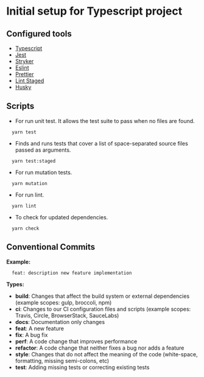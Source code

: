 
# Initial setup for Typescript project

## Configured tools

- [Typescript](https://www.typescriptlang.org/)
- [Jest](https://jestjs.io/pt-BR/)
- [Stryker](https://stryker-mutator.io/)
- [Eslint](https://eslint.org/)
- [Prettier](https://prettier.io/)
- [Lint Staged](https://github.com/okonet/lint-staged)
- [Husky](https://typicode.github.io/husky/#/)

## Scripts

- For run unit test. It allows the test suite to pass when no files are found.

```Shell
  yarn test
```

- Finds and runs tests that cover a list of space-separated source files passed as arguments.

```Shell
  yarn test:staged
```

- For run mutation tests.

```Shell
  yarn mutation
```

- For run lint.

```Shell
  yarn lint
```

- To check for updated dependencies.

```Shell
  yarn check
```

## Conventional Commits

**Example:**

``` Shell
  feat: description new feature implementation
```

**Types:**

- **build**: Changes that affect the build system or external dependencies (example scopes: gulp, broccoli, npm)
- **ci**: Changes to our CI configuration files and scripts (example scopes: Travis, Circle, BrowserStack, SauceLabs)
- **docs**: Documentation only changes
- **feat**: A new feature
- **fix**: A bug fix
- **perf**: A code change that improves performance
- **refactor**: A code change that neither fixes a bug nor adds a feature
- **style**: Changes that do not affect the meaning of the code (white-space, formatting, missing semi-colons, etc)
- **test**: Adding missing tests or correcting existing tests
